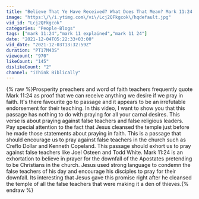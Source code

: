 ```yaml
---
title: "Believe That Ye Have Received? What Does That Mean? Mark 11:24 Explained"
image: "https:\/\/i.ytimg.com\/vi\/Lcj2QFkgcok\/hqdefault.jpg"
vid_id: "Lcj2QFkgcok"
categories: "People-Blogs"
tags: ["mark 11:24","mark 11 explained","mark 11 24"]
date: "2021-12-04T05:22:33+03:00"
vid_date: "2021-12-03T13:32:59Z"
duration: "PT17M43S"
viewcount: "970"
likeCount: "145"
dislikeCount: "2"
channel: "iThink Biblically"
---
```

{% raw %}Prosperity preachers and word of faith teachers frequently quote Mark 11:24 as proof that we can receive anything we desire if we pray in faith. It's there favourite go to passage and it appears to be an irrefutable endorsement for their teaching. In this video, I want to show you that this passage has nothing to do with praying for all your carnal desires. This verse is about praying against false teachers and false religious leaders. Pay special attention to the fact that Jesus cleansed the temple just before he made those statements about praying in faith. This is a passage that should encourage us to pray against false teachers in the church such as Creflo Dollar and Kenneth Copeland. This passage should exhort us to pray against false teachers like Joel Osteen and Todd White. Mark 11:24 is an exhortation to believe in prayer for the downfall of the Apostates pretending to be Christians in the church. Jesus used strong language to condemn the false teachers of his day and encourage his disciples to pray for their downfall. Its interesting that Jesus gave this promise right after he cleansed the temple of all the false teachers that were making it a den of thieves.{% endraw %}
